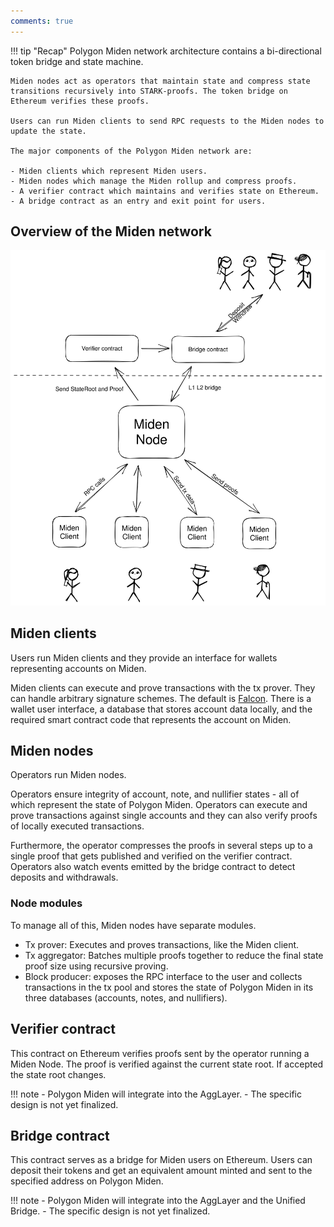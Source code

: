 ```yaml
---
comments: true
---
```


!!! tip "Recap"
    Polygon Miden network architecture contains a bi-directional token bridge and state machine. 

    Miden nodes act as operators that maintain state and compress state transitions recursively into STARK-proofs. The token bridge on Ethereum verifies these proofs. 

    Users can run Miden clients to send RPC requests to the Miden nodes to update the state.

    The major components of the Polygon Miden network are:

    - Miden clients which represent Miden users.
    - Miden nodes which manage the Miden rollup and compress proofs.
    - A verifier contract which maintains and verifies state on Ethereum.
    - A bridge contract as an entry and exit point for users.

## Overview of the Miden network

![Miden architecture overview](../img/network/architecture-overview.svg)

## Miden clients

Users run Miden clients and they provide an interface for wallets representing accounts on Miden. 

Miden clients can execute and prove transactions with the tx prover. They can handle arbitrary signature schemes. The default is [Falcon](https://falcon-sign.info/). There is a wallet user interface, a database that stores account data locally, and the required smart contract code that represents the account on Miden.

## Miden nodes

Operators run Miden nodes. 

Operators ensure integrity of account, note, and nullifier states - all of which represent the state of Polygon Miden. Operators can execute and prove transactions against single accounts and they can also verify proofs of locally executed transactions. 

Furthermore, the operator compresses the proofs in several steps up to a single proof that gets published and verified on the verifier contract. Operators also watch events emitted by the bridge contract to detect deposits and withdrawals.

### Node modules

To manage all of this, Miden nodes have separate modules. 

- Tx prover: Executes and proves transactions, like the Miden client.
- Tx aggregator: Batches multiple proofs together to reduce the final state proof size using recursive proving.
- Block producer: exposes the RPC interface to the user and collects transactions in the tx pool and stores the state of Polygon Miden in its three databases (accounts, notes, and nullifiers).

## Verifier contract

This contract on Ethereum verifies proofs sent by the operator running a Miden Node. The proof is verified against the current state root. If accepted the state root changes.

!!! note
    - Polygon Miden will integrate into the AggLayer. 
    - The specific design is not yet finalized.

## Bridge contract

This contract serves as a bridge for Miden users on Ethereum. Users can deposit their tokens and get an equivalent amount minted and sent to the specified address on Polygon Miden.

!!! note
    - Polygon Miden will integrate into the AggLayer and the Unified Bridge. 
    - The specific design is not yet finalized.